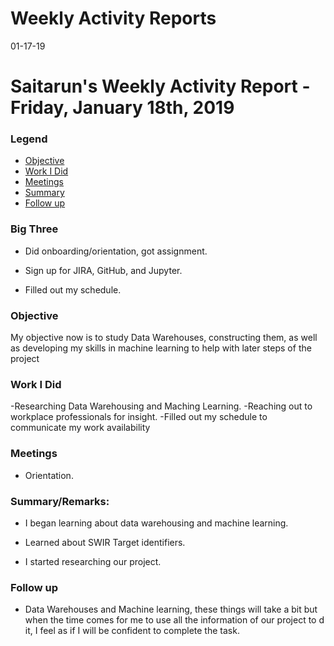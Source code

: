 # Weekly Activity Reports
01-17-19
# Saitarun's Weekly Activity Report - Friday, January 18th, 2019
### Legend
 - [Objective](#objective)
 - [Work I Did](#work-i-did)
 - [Meetings](#meetings)
 - [Summary](#summary)
 - [Follow up](#follow-up)

### Big Three

- Did onboarding/orientation, got assignment.

- Sign up for JIRA, GitHub, and Jupyter.

- Filled out my schedule.

### Objective

My objective now is to study Data Warehouses, constructing them, as well as developing my skills in machine learning to help with later steps of the project

### Work I Did

-Researching Data Warehousing and Maching Learning.
-Reaching out to workplace professionals for insight.
-Filled out my schedule to communicate my work availability


### Meetings
  - Orientation. 

### Summary/Remarks:

- I began learning about data warehousing and machine learning.

- Learned about SWIR Target identifiers.

- I started researching our project.


### Follow up

- Data Warehouses and Machine learning, these things will take a bit but when the time comes for me to use all the information of our project to d it, I feel as if I will be confident to complete the task. 
